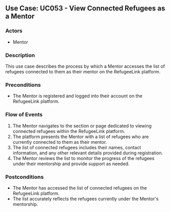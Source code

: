 ## Use Case: UC053 - View Connected Refugees as a Mentor

### Actors
- Mentor

### Description
This use case describes the process by which a Mentor accesses the list of refugees connected to them as their mentor on the RefugeeLink platform.

### Preconditions
- The Mentor is registered and logged into their account on the RefugeeLink platform.

### Flow of Events
1. The Mentor navigates to the section or page dedicated to viewing connected refugees within the RefugeeLink platform.
2. The platform presents the Mentor with a list of refugees who are currently connected to them as their mentor.
3. The list of connected refugees includes their names, contact information, and any other relevant details provided during registration.
4. The Mentor reviews the list to monitor the progress of the refugees under their mentorship and provide support as needed.

### Postconditions
- The Mentor has accessed the list of connected refugees on the RefugeeLink platform.
- The list accurately reflects the refugees currently under the Mentor's mentorship.
